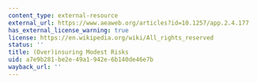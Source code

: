 ```yaml
---
content_type: external-resource
external_url: https://www.aeaweb.org/articles?id=10.1257/app.2.4.177
has_external_license_warning: true
license: https://en.wikipedia.org/wiki/All_rights_reserved
status: ''
title: (Over)insuring Modest Risks
uid: a7e9b281-be2e-49a1-942e-6b140de46e7b
wayback_url: ''
---
```

